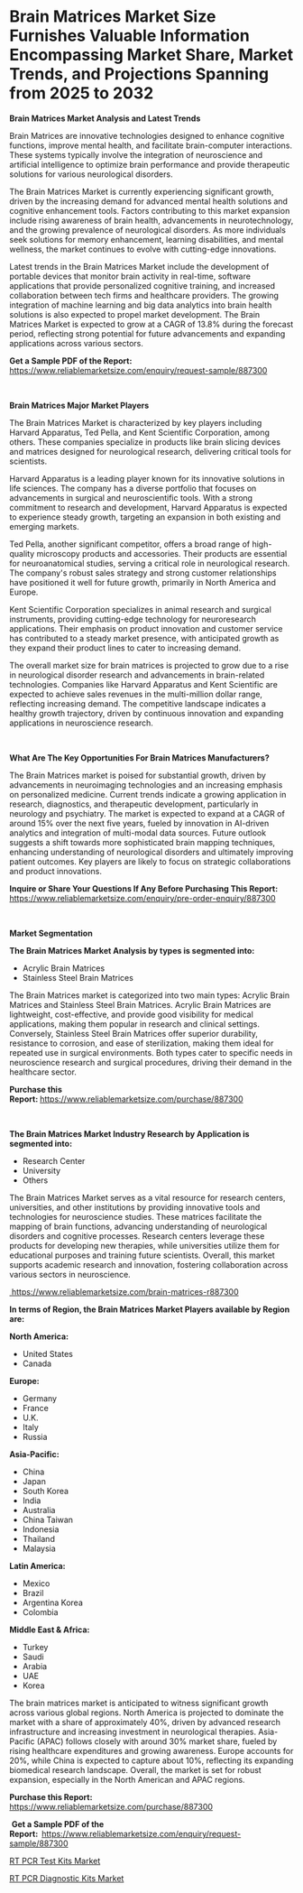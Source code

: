 <p><h1>Brain Matrices Market Size Furnishes Valuable Information Encompassing Market Share, Market Trends, and Projections Spanning from 2025 to 2032</h1></p><p><strong>Brain Matrices Market Analysis and Latest Trends</strong></p>
<p><p>Brain Matrices are innovative technologies designed to enhance cognitive functions, improve mental health, and facilitate brain-computer interactions. These systems typically involve the integration of neuroscience and artificial intelligence to optimize brain performance and provide therapeutic solutions for various neurological disorders.</p><p>The Brain Matrices Market is currently experiencing significant growth, driven by the increasing demand for advanced mental health solutions and cognitive enhancement tools. Factors contributing to this market expansion include rising awareness of brain health, advancements in neurotechnology, and the growing prevalence of neurological disorders. As more individuals seek solutions for memory enhancement, learning disabilities, and mental wellness, the market continues to evolve with cutting-edge innovations.</p><p>Latest trends in the Brain Matrices Market include the development of portable devices that monitor brain activity in real-time, software applications that provide personalized cognitive training, and increased collaboration between tech firms and healthcare providers. The growing integration of machine learning and big data analytics into brain health solutions is also expected to propel market development. The Brain Matrices Market is expected to grow at a CAGR of 13.8% during the forecast period, reflecting strong potential for future advancements and expanding applications across various sectors.</p></p>
<p><strong>Get a Sample PDF of the Report:&nbsp;</strong> <a href="https://www.reliablemarketsize.com/enquiry/request-sample/887300?utm_campaign=1133&utm_medium=2&utm_source=Github&utm_content=ia&utm_term=04032025&utm_id=brain-matrices">https://www.reliablemarketsize.com/enquiry/request-sample/887300</a></p>
<p>&nbsp;</p>
<p><strong>Brain Matrices Major Market Players</strong></p>
<p><p>The Brain Matrices Market is characterized by key players including Harvard Apparatus, Ted Pella, and Kent Scientific Corporation, among others. These companies specialize in products like brain slicing devices and matrices designed for neurological research, delivering critical tools for scientists.</p><p>Harvard Apparatus is a leading player known for its innovative solutions in life sciences. The company has a diverse portfolio that focuses on advancements in surgical and neuroscientific tools. With a strong commitment to research and development, Harvard Apparatus is expected to experience steady growth, targeting an expansion in both existing and emerging markets.</p><p>Ted Pella, another significant competitor, offers a broad range of high-quality microscopy products and accessories. Their products are essential for neuroanatomical studies, serving a critical role in neurological research. The company's robust sales strategy and strong customer relationships have positioned it well for future growth, primarily in North America and Europe.</p><p>Kent Scientific Corporation specializes in animal research and surgical instruments, providing cutting-edge technology for neuroresearch applications. Their emphasis on product innovation and customer service has contributed to a steady market presence, with anticipated growth as they expand their product lines to cater to increasing demand.</p><p>The overall market size for brain matrices is projected to grow due to a rise in neurological disorder research and advancements in brain-related technologies. Companies like Harvard Apparatus and Kent Scientific are expected to achieve sales revenues in the multi-million dollar range, reflecting increasing demand. The competitive landscape indicates a healthy growth trajectory, driven by continuous innovation and expanding applications in neuroscience research.</p></p>
<p>&nbsp;</p>
<p><strong>What Are The Key Opportunities For Brain Matrices Manufacturers?</strong></p>
<p><p>The Brain Matrices market is poised for substantial growth, driven by advancements in neuroimaging technologies and an increasing emphasis on personalized medicine. Current trends indicate a growing application in research, diagnostics, and therapeutic development, particularly in neurology and psychiatry. The market is expected to expand at a CAGR of around 15% over the next five years, fueled by innovation in AI-driven analytics and integration of multi-modal data sources. Future outlook suggests a shift towards more sophisticated brain mapping techniques, enhancing understanding of neurological disorders and ultimately improving patient outcomes. Key players are likely to focus on strategic collaborations and product innovations.</p></p>
<p><strong>Inquire or Share Your Questions If Any Before Purchasing This Report:</strong> <a href="https://www.reliablemarketsize.com/enquiry/pre-order-enquiry/887300?utm_campaign=1133&utm_medium=2&utm_source=Github&utm_content=ia&utm_term=04032025&utm_id=brain-matrices">https://www.reliablemarketsize.com/enquiry/pre-order-enquiry/887300</a></p>
<p>&nbsp;</p>
<p><strong>Market Segmentation</strong></p>
<p><strong>The Brain Matrices Market Analysis by types is segmented into:</strong></p>
<p><ul><li>Acrylic Brain Matrices</li><li>Stainless Steel Brain Matrices</li></ul></p>
<p><p>The Brain Matrices market is categorized into two main types: Acrylic Brain Matrices and Stainless Steel Brain Matrices. Acrylic Brain Matrices are lightweight, cost-effective, and provide good visibility for medical applications, making them popular in research and clinical settings. Conversely, Stainless Steel Brain Matrices offer superior durability, resistance to corrosion, and ease of sterilization, making them ideal for repeated use in surgical environments. Both types cater to specific needs in neuroscience research and surgical procedures, driving their demand in the healthcare sector.</p></p>
<p><strong>Purchase this Report:&nbsp;</strong><a href="https://www.reliablemarketsize.com/purchase/887300?utm_campaign=1133&utm_medium=2&utm_source=Github&utm_content=ia&utm_term=04032025&utm_id=brain-matrices">https://www.reliablemarketsize.com/purchase/887300</a></p>
<p>&nbsp;</p>
<p><strong>The Brain Matrices Market Industry Research by Application is segmented into:</strong></p>
<p><ul><li>Research Center</li><li>University</li><li>Others</li></ul></p>
<p><p>The Brain Matrices Market serves as a vital resource for research centers, universities, and other institutions by providing innovative tools and technologies for neuroscience studies. These matrices facilitate the mapping of brain functions, advancing understanding of neurological disorders and cognitive processes. Research centers leverage these products for developing new therapies, while universities utilize them for educational purposes and training future scientists. Overall, this market supports academic research and innovation, fostering collaboration across various sectors in neuroscience.</p></p>
<p><a href="https://www.reliablemarketsize.com/brain-matrices-r887300?utm_campaign=1133&utm_medium=2&utm_source=Github&utm_content=ia&utm_term=04032025&utm_id=brain-matrices">&nbsp;https://www.reliablemarketsize.com/brain-matrices-r887300</a></p>
<p><strong>In terms of Region, the Brain Matrices Market Players available by Region are:</strong></p>
<p>
    <p> <strong> North America: </strong>
        <ul>
            <li>United States</li>
            <li>Canada</li>
        </ul>
        </p> 
    <p> <strong> Europe: </strong>
        <ul>
            <li>Germany</li>
            <li>France</li>
            <li>U.K.</li>
            <li>Italy</li>
            <li>Russia</li>
        </ul>
        </p> 
    <p> <strong> Asia-Pacific: </strong>
        <ul>
            <li>China</li>
            <li>Japan</li>
            <li>South Korea</li>
            <li>India</li>
            <li>Australia</li>
            <li>China Taiwan</li>
            <li>Indonesia</li>
            <li>Thailand</li>
            <li>Malaysia</li>
        </ul>
        </p> 
    <p> <strong> Latin America: </strong>
        <ul>
            <li>Mexico</li>
            <li>Brazil</li>
            <li>Argentina Korea</li>
            <li>Colombia</li>
        </ul>
        </p> 
    <p> <strong> Middle East & Africa: </strong>
        <ul>
            <li>Turkey</li>
            <li>Saudi</li>
            <li>Arabia</li>
            <li>UAE</li>
            <li>Korea</li>
        </ul>
    </p>
    </p>
<p><p>The brain matrices market is anticipated to witness significant growth across various global regions. North America is projected to dominate the market with a share of approximately 40%, driven by advanced research infrastructure and increasing investment in neurological therapies. Asia-Pacific (APAC) follows closely with around 30% market share, fueled by rising healthcare expenditures and growing awareness. Europe accounts for 20%, while China is expected to capture about 10%, reflecting its expanding biomedical research landscape. Overall, the market is set for robust expansion, especially in the North American and APAC regions.</p></p>
<p><strong>Purchase this Report: </strong><a href="https://www.reliablemarketsize.com/purchase/887300?utm_campaign=1133&utm_medium=2&utm_source=Github&utm_content=ia&utm_term=04032025&utm_id=brain-matrices">https://www.reliablemarketsize.com/purchase/887300</a></p>
<p>&nbsp;<strong>Get a Sample PDF of the Report:&nbsp;&nbsp;</strong><a href="https://www.reliablemarketsize.com/enquiry/request-sample/887300?utm_campaign=1133&utm_medium=2&utm_source=Github&utm_content=ia&utm_term=04032025&utm_id=brain-matrices">https://www.reliablemarketsize.com/enquiry/request-sample/887300</a></p>
<p><strong></strong></p>
<p><p><a href="https://github.com/ikokwuihepa/Market-Research-Report-List-1/blob/main/rt-pcr-test-kits-market.md?utm_campaign=1133&utm_medium=2&utm_source=Github&utm_content=ia&utm_term=04032025&utm_id=brain-matrices">RT PCR Test Kits Market</a></p><p><a href="https://github.com/kumadenthela/Market-Research-Report-List-1/blob/main/rt-pcr-diagnostic-kits-market.md?utm_campaign=1133&utm_medium=2&utm_source=Github&utm_content=ia&utm_term=04032025&utm_id=brain-matrices">RT PCR Diagnostic Kits Market</a></p></p>
